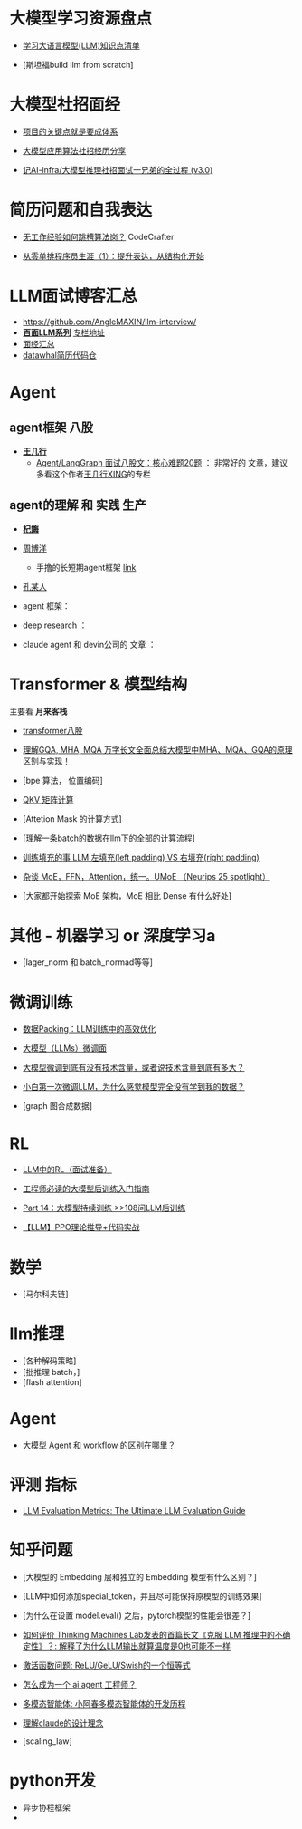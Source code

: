 

# 大模型学习资源盘点

- [学习大语言模型(LLM)知识点清单](https://zhuanlan.zhihu.com/p/1956008587248764196)

- [斯坦福build llm from scratch]

# 大模型社招面经



- [项目的关键点就是要成体系](https://www.zhihu.com/question/10917018003/answer/1937488711781709357)

- [大模型应用算法社招经历分享](https://zhuanlan.zhihu.com/p/1916537835437143109)


- [记AI-infra/大模型推理社招面试一兄弟的全过程 (v3.0)](https://zhuanlan.zhihu.com/p/1920946738270810330)

# 简历问题和自我表达


- [无工作经验如何跳槽算法岗？](https://www.zhihu.com/question/647009544/answer/1951607313803743802) CodeCrafter​

- [从零单排程序员生涯（1）：提升表达，从结构化开始](https://zhuanlan.zhihu.com/p/589746428)



# LLM面试博客汇总

- https://github.com/AngleMAXIN/llm-interview/
- [**百面LLM系列**](https://www.zhihu.com/people/swtheking) [专栏地址](https://www.zhihu.com/column/c_1747590116120698880)
- [面经汇总](https://www.zhihu.com/people/mo-mo-65-31-81)
- [datawhal简历代码仓](https://github.com/datawhalechina/daily-interview)




#  Agent

## agent框架 八股

- [**王几行**](https://www.zhihu.com/people/brycewang1898) 
	- [Agent/LangGraph 面试八股文：核心难题20题](https://zhuanlan.zhihu.com/p/1914230995034564014)  ： 非常好的 文章，建议多看这个作者[王几行XING](https://www.zhihu.com/people/brycewang1898)的专栏


## agent的理解 和 实践 生产
- [**杞鋂**](https://www.zhihu.com/people/lin-mei-81-26)




- [周博洋](https://www.zhihu.com/people/guai-ren-63)
	- 手撸的长短期agent框架 [link](https://github.com/hellangleZ/Agent-MemoryForge)


- [孔某人​](https://www.zhihu.com/people/hamann-lo)


- agent 框架： 
- deep research ： 
- claude agent 和 devin公司的 文章 ： 













# Transformer & 模型结构

主要看 **月来客栈**


- [transformer八股](https://zhuanlan.zhihu.com/p/689965833)
- [理解GQA, MHA, MQA 万字长文全面总结大模型中MHA、MQA、GQA的原理区别与实现！](https://zhuanlan.zhihu.com/p/1953567256983368415)

- [bpe 算法， 位置编码]


- [QKV 矩阵计算](https://zhuanlan.zhihu.com/p/1953534862947484665)


- [Attetion Mask 的计算方式]

- [理解一条batch的数据在llm下的全部的计算流程]

- [训练填充的事 LLM 左填充(left padding) VS 右填充(right padding)](https://zhuanlan.zhihu.com/p/1953605374528693015)



- [杂谈 MoE，FFN，Attention，统一。UMoE （Neurips 25 spotlight）](https://zhuanlan.zhihu.com/p/1952343182063936280)



- [大家都开始探索 MoE 架构，MoE 相比 Dense 有什么好处]

# 其他 - 机器学习 or 深度学习a





- [lager_norm 和 batch_normad等等]



# 微调训练



- [数据Packing：LLM训练中的高效优化](https://zhuanlan.zhihu.com/p/1951943935267152322)
- [大模型（LLMs）微调面](https://zhuanlan.zhihu.com/p/1888975071558760265)

- [大模型微调到底有没有技术含量，或者说技术含量到底有多大？](https://www.zhihu.com/question/599396505/answer/3583853852)


- [小白第一次微调LLM，为什么感觉模型完全没有学到我的数据？](https://www.zhihu.com/question/1943385587416569719/answer/1953044309092831722)


- [graph 图合成数据]


# RL 

- [LLM中的RL（面试准备）](https://zhuanlan.zhihu.com/p/1901646246407575396)

- [工程师必读的大模型后训练入门指南](https://zhuanlan.zhihu.com/p/1953222843732039237)


- [Part 14：大模型持续训练 >>108问LLM后训练](https://zhuanlan.zhihu.com/p/1952838993960993812)

- [【LLM】PPO理论推导+代码实战](https://zhuanlan.zhihu.com/p/13467768873)





# 数学

- [马尔科夫链]

# llm推理

- [各种解码策略]
- [批推理 batch，]
- [flash attention]



# Agent 

- [大模型 Agent 和 workflow 的区别在哪里？](https://www.zhihu.com/question/1896707093580448857/answer/1920884001087919325)


# 评测 指标

- [LLM Evaluation Metrics: The Ultimate LLM Evaluation Guide](https://www.confident-ai.com/blog/llm-evaluation-metrics-everything-you-need-for-llm-evaluation)




# 知乎问题

- [大模型的 Embedding 层和独立的 Embedding 模型有什么区别？]
- [LLM中如何添加special_token，并且尽可能保持原模型的训练效果]
- [为什么在设置 model.eval() 之后，pytorch模型的性能会很差？]
- [如何评价 Thinking Machines Lab发表的首篇长文《克服 LLM 推理中的不确定性》？: 解释了为什么LLM输出就算温度是0也可能不一样](https://www.zhihu.com/question/1949437533063706212/answer/1949454611854368966)


- [激活函数问题: ReLU/GeLU/Swish的一个恒等式](https://zhuanlan.zhihu.com/p/1949143354290964318)
- [怎么成为一个 ai agent 工程师？](https://www.zhihu.com/question/1936375725931361485/answer/1946245475045967065)
- [多模态智能体: 小阿春多模态智能体的开发历程](https://zhuanlan.zhihu.com/c_1949416724869914697)


- [理解claude的设计理念](https://zhuanlan.zhihu.com/p/1951509776757429542)


- [scaling_law]




# python开发

- 异步协程框架
- 
